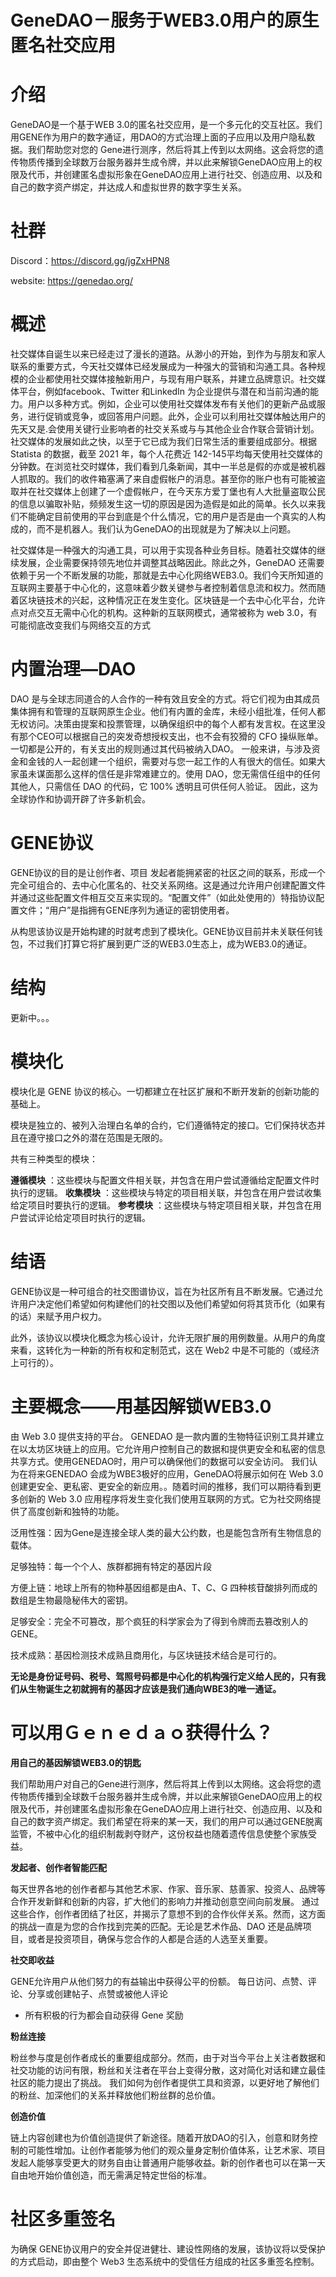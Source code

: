 # GeneDAO－服务于WEB3.0用户的原生匿名社交应用

# 介绍

GeneDAO是一个基于WEB 3.0的匿名社交应用，是一个多元化的交互社区。我们用GENE作为用户的数字通证，用DAO的方式治理上面的子应用以及用户隐私数据。我们帮助您对您的 Gene进行测序，然后将其上传到以太网络。这会将您的遗传物质传播到全球数万台服务器并生成令牌，并以此来解锁GeneDAO应用上的权限及代币，并创建匿名虚拟形象在GeneDAO应用上进行社交、创造应用、以及和自己的数字资产绑定，并达成人和虚拟世界的数字孪生关系。

# 社群
Discord：https://discord.gg/jgZxHPN8

website: https://genedao.org/

# 概述
社交媒体自诞生以来已经走过了漫长的道路。从渺小的开始，到作为与朋友和家人联系的重要方式，今天社交媒体已经发展成为一种强大的营销和沟通工具。各种规模的企业都使用社交媒体接触新用户，与现有用户联系，并建立品牌意识。社交媒体平台，例如facebook、Twitter 和LinkedIn 为企业提供与潜在和当前沟通的能力。用户以多种方式。例如，企业可以使用社交媒体发布有关他们的更新产品或服务，进行促销或竞争，或回答用户问题。此外，企业可以利用社交媒体触达用户的先天又是.会使用关键行业影响者的社交关系或与与其他企业合作联合营销计划。社交媒体的发展如此之快，以至于它已成为我们日常生活的重要组成部分。根据 Statista 的数据，截至 2021 年，每个人花费近 142-145平均每天使用社交媒体的分钟数。在浏览社交时媒体，我们看到几条新闻，其中一半总是假的亦或是被机器人抓取的。我们的收件箱塞满了来自虚假帐户的消息。甚至你的账户也有可能被盗取并在社交媒体上创建了一个虚假帐户，在今天东方爱丁堡也有人大批量盗取公民的信息以骗取补贴，频频发生这一切的原因是因为造假是如此的简单。长久以来我们不能确定目前使用的平台到底是个什么情况，它的用户是否是由一个真实的人构成的，而不是机器人。我们认为GeneDAO的出现就是为了解决以上问题。

社交媒体是一种强大的沟通工具，可以用于实现各种业务目标。随着社交媒体的继续发展，企业需要保持领先地位并调整其战略因此。除此之外，GeneDAO 还需要依赖于另一个不断发展的功能，那就是去中心化网络WEB3.0。我们今天所知道的互联网主要基于中心化的，这意味着少数关键参与者控制着信息流和权力。然而随着区块链技术的兴起，这种情况正在发生变化。区块链是一个去中心化平台，允许点对点交互无需中心化的机构。这种新的互联网模式，通常被称为 web 3.0，有可能彻底改变我们与网络交互的方式

# 内置治理—DAO
DAO 是与全球志同道合的人合作的一种有效且安全的方式。将它们视为由其成员集体拥有和管理的互联网原生企业。他们有内置的金库，未经小组批准，任何人都无权访问。决策由提案和投票管理，以确保组织中的每个人都有发言权。在这里没有那个CEO可以根据自己的突发奇想授权支出，也不会有狡猾的 CFO 操纵账单。一切都是公开的，有关支出的规则通过其代码被纳入DAO。
一般来讲，与涉及资金和金钱的人一起创建一个组织，需要对与您一起工作的人有很大的信任。如果大家虽未谋面那么这样的信任是非常难建立的。使用 DAO，您无需信任组中的任何其他人，只需信任 DAO 的代码，它 100% 透明且可供任何人验证。
因此，这为全球协作和协调开辟了许多新机会。

# GENE协议
GENE协议的目的是让创作者、项目
发起者能拥紧密的社区之间的联系，形成一个完全可组合的、去中心化匿名的、社交关系网络。这是通过允许用户创建配置文件并通过这些配置文件相互交互来实现的。“配置文件”（如此处使用的）特指协议配置文件；“用户”是指拥有GENE序列为通证的密钥使用者。

从构思该协议是开始构建的时就考虑到了模块化。GENE协议目前并未关联任何钱包，不过我们打算它将扩展到更广泛的WEB3.0生态上，成为WEB3.0的通证。


# 结构
更新中。。。
# 模块化

模块化是 GENE 协议的核心。一切都建立在社区扩展和不断开发新的创新功能的基础上。

模块是独立的、被列入治理白名单的合约，它们遵循特定的接口。它们保持状态并且在遵守接口之外的潜在范围是无限的。

共有三种类型的模块：

**遵循模块**
：这些模块与配置文件相关联，并包含在用户尝试遵循给定配置文件时执行的逻辑。
**收集模块**
：这些模块与特定的项目相关联，并包含在用户尝试收集给定项目时要执行的逻辑。
**参考模块**
：这些模块与特定项目相关联，并包含在用户尝试评论给定项目时执行的逻辑。


# 结语
GENE协议是一种可组合的社交图谱协议，旨在为社区所有且不断发展。它通过允许用户决定他们希望如何构建他们的社交图以及他们希望如何将其货币化（如果有的话）来赋予用户权力。

此外，该协议以模块化概念为核心设计，允许无限扩展的用例数量。从用户的角度来看，这转化为一种新的所有权和定制范式，这在 Web2 中是不可能的（或经济上可行的）。

# 主要概念——用基因解锁WEB3.0

由 Web 3.0 提供支持的平台。 GENEDAO 是一款内置的生物特征识别工具并建立在以太坊区块链上的应用。它允许用户控制自己的数据和提供更安全和私密的信息共享方式。使用GENEDAO时，用户可以确保他们的数据可以安全访问。 我们认为在将来GENEDAO 会成为WBE3极好的应用，GeneDAO将展示如何在 Web 3.0 创建更安全、更私密、更安全的新应用。。随着时间的推移，我们可以期待看到更多创新的 Web 3.0 应用程序将发生变化我们使用互联网的方式。它为社交网络提供了高度创新和独特的功能。

泛用性强：因为Gene是连接全球人类的最大公约数，也是能包含所有生物信息的载体。

足够独特：每一个个人、族群都拥有特定的基因片段

方便上链：地球上所有的物种基因组都是由A、T、C、G 四种核苷酸排列而成的数组是生物最隐秘伟大的密钥。

足够安全：完全不可篡改，那个疯狂的科学家会为了得到令牌而去篡改别人的GENE。

技术成熟：基因检测技术成熟且商用化，与区块链技术结合是可行的。

**无论是身份证号码、税号、驾照号码都是中心化的机构强行定义给人民的，只有我们从生物诞生之初就拥有的基因才应该是我们通向WBE3的唯一通证。**


# 可以用Ｇｅｎｅｄａｏ获得什么？

**用自己的基因解锁WEB3.0的钥匙**

我们帮助用户对自己的Gene进行测序，然后将其上传到以太网络。这会将您的遗传物质传播到全球数千台服务器并生成令牌，并以此来解锁GeneDAO应用上的权限及代币，并创建匿名虚拟形象在GeneDAO应用上进行社交、创造应用、以及和自己的数字资产绑定。我们希望在将来的某一天，我们的用户可以通过GENE脱离监管，不被中心化的组织制裁剥夺财产，这份权益也随着遗传信息使整个家族受益。


**发起者、创作者智能匹配**

每天世界各地的创作者都与其他艺术家、作家、音乐家、慈善家、投资人、品牌等合作开发新鲜和创新的内容，扩大他们的影响力并推动创意空间向前发展。
通过这些合作，创作者团结了社区，并揭示了意想不到的合作伙伴关系。然而，这方面的挑战一直是为您的合作找到完美的匹配。无论是艺术作品、DAO 还是品牌项目，或者是投资项目，确保与您合作的人都是合适的人选至关重要。

**社交即收益**

GENE允许用户从他们努力的有益输出中获得公平的份额。
每日访问、点赞、评论、分享或创建帖子、点赞或被他人评论
- 所有积极的行为都会自动获得 Gene 奖励

**粉丝连接**

粉丝参与度是创作者成长的重要组成部分。然而，由于对当今平台上关注者数据和社交功能的访问有限，粉丝和关注者在平台上变得分散，这对简化对话和建立最佳社区的能力提出了挑战。
我们如何为创作者提供工具和资源，以更好地了解他们的粉丝、加深他们的关系并释放他们粉丝群的总价值。

**创造价值**

链上内容创建也为价值创造提供了新途径。随着开放DAO的引入，创意和财务控制的可能性增加。让创作者能够为他们的观众量身定制价值体系，让艺术家、项目发起人能够享受更大的财务自由让普通用户能够收益。新的创作者也可以在第一天自由地开始价值创造，而无需满足特定世俗的标准。


# 社区多重签名

为确保 GENE协议用户的安全并促进健壮、建设性网络的发展，该协议将以受保护的方式启动，即由整个 Web3 生态系统中的受信任方组成的社区多重签名控制。

